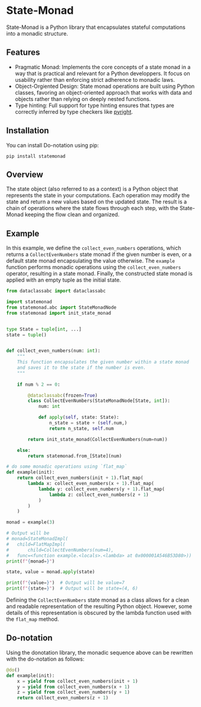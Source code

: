 
# State-Monad

State-Monad is a Python library that encapsulates stateful computations into a monadic structure.

## Features

* Pragmatic Monad: Implements the core concepts of a state monad in a way that is practical and relevant for a Python developpers. It focus on usability rather than enforcing strict adherence to monadic laws.
* Object-Orgiented Design: State monad operations are built using Python classes, favoring an object-oriented approach that works with data and objects rather than relying on deeply nested functions.
* Type hinting: Full support for type hinting ensures that types are correctly inferred by type checkers like [pyright](https://github.com/microsoft/pyright).

## Installation

You can install Do-notation using pip:

```
pip install statemonad
```

## Overview

The state object (also referred to as a context) is a Python object that represents the state in your computations.
Each operation may modify the state and return a new values based on the updated state.
The result is a chain of operations where the state flows through each step, with the State-Monad keeping the flow clean and organized.

## Example

<!-- The following example illustrates the use of the State-Monad library. -->
In this example, we define the `collect_even_numbers` operations, which returns a `CollectEvenNumbers` state monad if the given number is even, or a default state monad encapsulating the value otherwise.
The `example` function performs monadic operations using the `collect_even_numbers` operator, resulting in a state monad.
Finally, the constructed state monad is applied with an empty tuple as the initial state.


``` python
from dataclassabc import dataclassabc

import statemonad
from statemonad.abc import StateMonadNode
from statemonad import init_state_monad


type State = tuple[int, ...]
state = tuple()


def collect_even_numbers(num: int):
    """
    This function encapsulates the given number within a state monad 
    and saves it to the state if the number is even.
    """
    
    if num % 2 == 0:

        @dataclassabc(frozen=True)
        class CollectEvenNumbers(StateMonadNode[State, int]):
            num: int

            def apply(self, state: State):
                n_state = state + (self.num,)
                return n_state, self.num

        return init_state_monad(CollectEvenNumbers(num=num))

    else:
        return statemonad.from_[State](num)

# do some monadic operations using `flat_map`
def example(init):
    return collect_even_numbers(init + 1).flat_map(
        lambda x: collect_even_numbers(x + 1).flat_map(
            lambda y: collect_even_numbers(y + 1).flat_map(
                lambda z: collect_even_numbers(z + 1)
            )
        )
    )

monad = example(3)

# Output will be
# monad=StateMonadImpl(
#   child=FlatMapImpl(
#       child=CollectEvenNumbers(num=4),
#   func=<function example.<locals>.<lambda> at 0x000001A546B53D80>))
print(f"{monad=}")

state, value = monad.apply(state)

print(f"{value=}")  # Output will be value=7
print(f"{state=}")  # Output will be state=(4, 6)
```

Defining the `CollectEvenNumbers` state monad as a class allows for a clean and readable representation of the resulting Python object.
However, some details of this representation is obscured by the lambda function used with the `flat_map` method.


## Do-notation

Using the donotation library, the monadic sequence above can be rewritten with the do-notation as follows:

``` python
@do()
def example(init):
    x = yield from collect_even_numbers(init + 1)
    y = yield from collect_even_numbers(x + 1)
    z = yield from collect_even_numbers(y + 1)
    return collect_even_numbers(z + 1)
```



<!-- The following example illustrates how a state object `state` is created and used to compute an object `result`:


``` python
def compute_something(state):
    state, val1 = operation1(state)
    state, val2 = operation2(val1, state)
    state, result = operation2(val1, val2, state)
    return state, result

# Create state object used in the preceding computations.
state = init_state()

state, result1 = compute_something(state)
```

If we recompute the object, we can either use the same state object `state`,

``` python
# result2 might be different from result1, that is result1 != result3
state, result2 = compute_something(state)
```

or, we can create a new state object `state` resulting in the same object `result` as before:

``` python
# Create the same state object as before
state = init_state()

# result 1 == result 3
state, result3 = compute_something(state)
```
 -->
